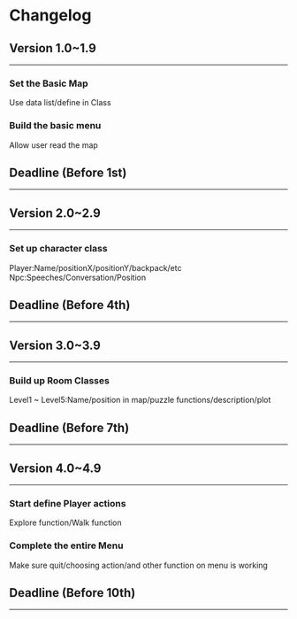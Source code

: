 # Changelog
## Version 1.0~1.9
*** 
### Set the Basic Map
Use data list/define in Class
### Build the basic menu
Allow user read the map
## Deadline (Before 1st)
***
## Version 2.0~2.9
***
### Set up character class
Player:Name/positionX/positionY/backpack/etc
Npc:Speeches/Conversation/Position
## Deadline (Before 4th)
***
## Version 3.0~3.9
***
### Build up Room Classes
Level1 ~ Level5:Name/position in map/puzzle functions/description/plot
## Deadline (Before 7th)
***
## Version 4.0~4.9
***
### Start define Player actions
Explore function/Walk function
### Complete the entire Menu
Make sure quit/choosing action/and other function on menu is working
## Deadline (Before 10th)
***

